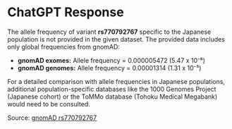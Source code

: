 # ChatGPT Response

The allele frequency of variant **rs770792767** specific to the Japanese population is not provided in the given dataset. The provided data includes only global frequencies from gnomAD:

- **gnomAD exomes:** Allele frequency = 0.000005472 (5.47 x 10⁻⁶)  
- **gnomAD genomes:** Allele frequency = 0.00001314 (1.31 x 10⁻⁵)

For a detailed comparison with allele frequencies in Japanese populations, additional population-specific databases like the 1000 Genomes Project (Japanese cohort) or the ToMMo database (Tohoku Medical Megabank) would need to be consulted.  

Source: [gnomAD rs770792767](https://gnomad.broadinstitute.org/variant/12-56004923-G-T?dataset=gnomad_r4)